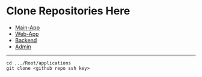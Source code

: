 # Clone Repositories Here

- [Main-App](https://github.com/Immpression-Dev-Team/Main-App)
- [Web-App](https://github.com/Immpression-Dev-Team/Web-App)
- [Backend](https://github.com/Immpression-Dev-Team/Backend)
- [Admin](https://github.com/Immpression-Dev-Team/Admin)

---

```
cd .../Root/applications
git clone <github repo ssh key>
```

